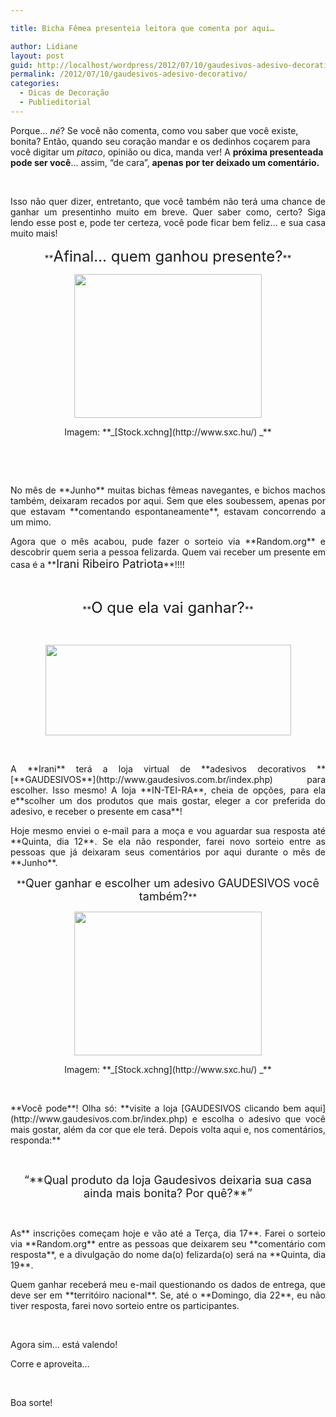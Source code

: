```yaml
---

title: Bicha Fêmea presenteia leitora que comenta por aqui…

author: Lidiane
layout: post
guid: http://localhost/wordpress/2012/07/10/gaudesivos-adesivo-decorativo/
permalink: /2012/07/10/gaudesivos-adesivo-decorativo/
categories:
  - Dicas de Decoração
  - Publieditorial
---
```

Porque… _né_? Se você não comenta, como vou saber que você existe, bonita? Então, quando seu coração mandar e os dedinhos coçarem para você digitar um _pitaco_, opinião ou dica, manda ver! A **próxima presenteada pode ser você**… assim, “de cara”, **apenas por ter deixado um comentário.**

&nbsp;

<p align="justify">
  Isso não quer dizer, entretanto, que você também não terá uma chance de ganhar um presentinho muito em breve. Quer saber como, certo? Siga lendo esse post e, pode ter certeza, você pode ficar bem feliz… e sua casa muito mais!
</p>

<!--more-->

<p align="center">
  **<span style="font-size: x-large;">Afinal… quem ganhou presente?</span>**
</p>

<p align="center">
  <a href="http://www.trololodemulher.com.br/2012/07/10/gaudesivos-adesivo-decorativo/presente-2/" rel="attachment wp-att-8830"><img class="alignnone size-full wp-image-8830" title="PRESENTE" src="http://www.trololodemulher.com.br/blog/wp-content/uploads/2012/07/PRESENTE.jpg" alt="" width="300" height="230" /></a>
</p>

<p align="center">
  Imagem: **_[Stock.xchng](http://www.sxc.hu/) _**
</p>

&nbsp;

&nbsp;

<p align="justify">
  No mês de **Junho** muitas bichas fêmeas navegantes, e bichos machos também, deixaram recados por aqui. Sem que eles soubessem, apenas por que estavam **comentando espontaneamente**, estavam concorrendo a um mimo.
</p>

<p align="justify">
  Agora que o mês acabou, pude fazer o sorteio via **Random.org** e descobrir quem seria a pessoa felizarda. Quem vai receber um presente em casa é a **<span style="font-size: large;">Irani Ribeiro Patriota</span>**!!!!
</p>

&nbsp;

<p align="center">
  **<span style="font-size: x-large;">O que ela vai ganhar?</span>**
</p>

&nbsp;

<p align="center">
  <a href="http://www.trololodemulher.com.br/2012/06/28/decoracao-adesivos-parede/gaudesivos/" rel="attachment wp-att-8789"><img class="alignnone size-full wp-image-8789" title="GAUDESIVOS" src="http://www.trololodemulher.com.br/blog/wp-content/uploads/2012/06/GAUDESIVOS.png" alt="" width="393" height="145" /></a>
</p>

&nbsp;

<p align="justify">
  A **Irani** terá a loja virtual de **adesivos decorativos **[**GAUDESIVOS**](http://www.gaudesivos.com.br/index.php)  para escolher. Isso mesmo! A loja **IN-TEI-RA**, cheia de opções, para ela e**scolher um dos produtos que mais gostar, eleger a cor preferida do adesivo, e receber o presente em casa**!
</p>

<p align="justify">
  Hoje mesmo enviei o e-mail para a moça e vou aguardar sua resposta até **Quinta, dia 12**. Se ela não responder, farei novo sorteio entre as pessoas que já deixaram seus comentários por aqui durante o mês de **Junho**.
</p>

<p align="center">
  **<span style="font-size: large;">Quer ganhar e escolher um adesivo GAUDESIVOS você também?</span>**
</p>

<p align="center">
  <a href="http://www.trololodemulher.com.br/2012/07/10/gaudesivos-adesivo-decorativo/presente-2/" rel="attachment wp-att-8830"><img class="alignnone size-full wp-image-8830" title="PRESENTE" src="http://www.trololodemulher.com.br/blog/wp-content/uploads/2012/07/PRESENTE.jpg" alt="" width="300" height="230" /></a>
</p>

<p align="center">
  Imagem: **_[Stock.xchng](http://www.sxc.hu/) _**
</p>

&nbsp;

<p align="justify">
  **Você pode**! Olha só: **visite a loja [GAUDESIVOS clicando bem aqui](http://www.gaudesivos.com.br/index.php)  e escolha o adesivo que você mais gostar, além da cor que ele terá. Depois volta aqui e, nos comentários, responda:**
</p>

&nbsp;

<p align="center">
  <span style="font-size: large;">“**Qual produto da loja Gaudesivos deixaria sua casa ainda mais bonita? Por quê?**”</span>
</p>

&nbsp;

<p align="justify">
  As** inscrições começam hoje e vão até a Terça, dia 17**. Farei o sorteio via **Random.org** entre as pessoas que deixarem seu **comentário com resposta**, e a divulgação do nome da(o) felizarda(o) será na **Quinta, dia 19**.
</p>

<p align="justify">
  Quem ganhar receberá meu e-mail questionando os dados de entrega, que deve ser em **territóiro nacional**. Se, até o **Domingo, dia 22**, eu não tiver resposta, farei novo sorteio entre os participantes.
</p>

&nbsp;

Agora sim… está valendo!

Corre e aproveita…

&nbsp;

Boa sorte!
